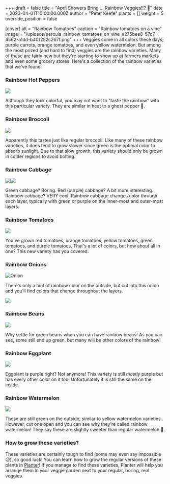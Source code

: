 +++
draft = false
title = "April Showers Bring ... Rainbow Veggies!!? 🌈"
date = 2023-04-01T10:00:00.000Z
author = "Peter Keefe"
plants = []
weight = 5
override_position = false

[cover]
alt = "Rainbow Tomatoes"
caption = "Rainbow tomatoes on a vine"
image = "/uploads/percula_rainbow_tomatoes_on_vine_e275bee8-57c7-4562-a1dd-b401252c267f.png"
+++
Veggies come in all colors these days; purple carrots, orange tomatoes, and even yellow watermelon. But among the most prized (and hard to find) veggies are the rainbow varieties. Many of these are fairly new but they're starting to show up at farmers markets and even some grocery stores. Here's a collection of the rainbow varieties that we've found:

### Rainbow Hot Peppers

![](/uploads/percula_rainbow_peppers_on_plant_09f24878-a14b-4131-a5c5-57956e43edb0.png)

Although they look colorful, you may not want to "taste the rainbow" with this particular variety. They are similar in heat to a ghost pepper 🥵.

### Rainbow Broccoli

![](/uploads/percula_rainbow_broccoli_in_garden_cc11d8fb-5157-4c58-a5dc-56bb7214f492.png)

Apparently this tastes just like regular broccoli. Like many of these rainbow varieties, it does tend to grow slower since green is the optimal color to absorb sunlight. Due to that slow growth, this variety should only be grown in colder regions to avoid bolting.

### Rainbow Cabbage

![](/uploads/percula_rainbow_cabbage_cross_section_on_kitchen_counter_a45193ef-8533-4646-aae7-73c306122782.png)![](/uploads/percula_rainbow_cabbage_in_garden_05e4d0c5-1b7a-4cbc-96b3-c09e61237418.png)

Green cabbage? Boring. Red (purple) cabbage? A bit more interesting. Rainbow cabbage? VERY cool! Rainbow cabbage changes color through each layer, typically with green or purple on the inner-most and outer-most layers.

### Rainbow Tomatoes

![](/uploads/percula_rainbow_tomatoes_on_vine_e275bee8-57c7-4562-a1dd-b401252c267f.png)

You've grown red tomatoes, orange tomatoes, yellow tomatoes, green tomatoes, and purple tomatoes. That's a lot of colors, but how about all in one? This new variety has you covered.

### Rainbow Onions

![](/uploads/percula_rainbow_onion_in_garden_with_green_stem_d08b07fb-260e-489a-a235-d25ec6d88c32.png "Onion")

There's only a hint of rainbow color on the outside, but cut into this onion and you'll find colors that change throughout the layers.

![](/uploads/percula_rainbow_onion_on_butcher_block_countertop_7ee99b6f-c888-450d-b0b5-f8b5b9fbb336.png)

### Rainbow Beans

![](/uploads/percula_rainbow_beans_on_vine_in_garden_b4ea9f96-15e3-4288-b115-07c94e1addd9.png)

Why settle for green beans when you can have rainbow beans! As you can see, some still end up green, but many will be other colors of the rainbow!

### Rainbow Eggplant

![](/uploads/percula_rainbow_eggplant_on_plant_in_garden_f1fda626-f177-41b4-9e71-f47ae661c983.png)

Eggplant is purple right? Not anymore! This variety is still *mostly* purple but has every other color on it too! Unfortunately it is still the same on the inside.

### Rainbow Watermelon

![](/uploads/25d02f18-feb9-4773-8d4f-be6f72f054ec_progress_image_99.webp)

These are still green on the outside, similar to yellow watermelon varieties. However, cut one open and you can see why they're called rainbow watermelon! They say these are slightly sweeter than regular watermelon 🍉.

### How to grow these varieties?

These varieties are certainly tough to find (some may even say impossible 😉), so good luck! You can learn how to grow the regular versions of these plants in [Planter](https://planter.garden)! If you manage to find these varieties, Planter will help you arrange them in your veggie garden next to your regular, boring, real veggies.